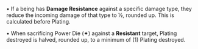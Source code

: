 • If a being has **Damage Resistance** against a specific damage type, they reduce the incoming damage of that type to ½, rounded up. This is calculated before Plating.

• When sacrificing Power Die (✦) against a **Resistant** target, Plating destroyed is halved, rounded up, to a minimum of (1) Plating destroyed.
